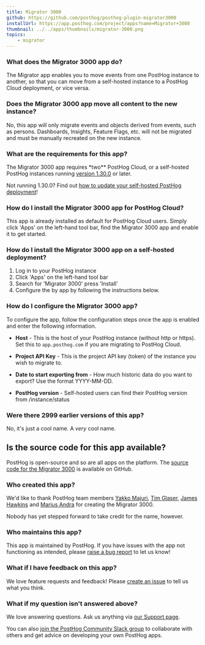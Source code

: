 ```yaml
---
title: Migrator 3000
github: https://github.com/posthog/posthog-plugin-migrator3000
installUrl: https://app.posthog.com/project/apps?name=Migrator+3000
thumbnail: ../../apps/thumbnails/migrator-3000.png
topics:
    - migrator
---
```


### What does the Migrator 3000 app do?

The Migrator app enables you to move events from one PostHog instance to another, so that you can move from a self-hosted instance to a PostHog Cloud deployment, or vice versa.

### Does the Migrator 3000 app move all content to the new instance?

No, this app will only migrate events and objects derived from events, such as persons. Dashboards, Insights, Feature Flags, etc. will not be migrated and must be manually recreated on the new instance.

### What are the requirements for this app?

The Migrator 3000 app requires \*two\*\* PostHog Cloud, or a self-hosted PostHog instances running [version 1.30.0](https://posthog.com/blog/the-posthog-array-1-30-0) or later.

Not running 1.30.0? Find out [how to update your self-hosted PostHog deployment](https://posthog.com/docs/self-host/configure/upgrading-posthog)!

### How do I install the Migrator 3000 app for PostHog Cloud?

This app is already installed as default for PostHog Cloud users. Simply click 'Apps' on the left-hand tool bar, find the Migrator 3000 app and enable it to get started.

### How do I install the Migrator 3000 app on a self-hosted deployment?

1. Log in to your PostHog instance
2. Click 'Apps' on the left-hand tool bar
3. Search for 'Migrator 3000' press 'Install'
4. Configure the by app by following the instructions below.

### How do I configure the Migrator 3000 app?

To configure the app, follow the configuration steps once the app is enabled and enter the following information.

-   **Host** - This is the host of your PostHog instance (without http or https). Set this to `app.posthog.com` if you are migrating to PostHog Cloud.

-   **Project API Key** - This is the project API key (token) of the instance you wish to migrate to.

-   **Date to start exporting from** - How much historic data do you want to export? Use the format YYYY-MM-DD.

-   **PostHog version** - Self-hosted users can find their PostHog version from /instance/status

### Were there 2999 earlier versions of this app?

No, it's just a cool name. A _very_ cool name.

## Is the source code for this app available?

PostHog is open-source and so are all apps on the platform. The [source code for the Migrator 3000](https://github.com/posthog/posthog-plugin-migrator3000) is available on GitHub.

### Who created this app?

We'd like to thank PostHog team members [Yakko Majuri](https://github.com/yakkomajuri), [Tim Glaser](https://github.com/timgl), [James Hawkins](https://github.com/jamesefhawkins) and [Marius Andra](https://github.com/mariusandra) for creating the Migrator 3000.

Nobody has yet stepped forward to take credit for the name, however.

### Who maintains this app?

This app is maintained by PostHog. If you have issues with the app not functioning as intended, please [raise a bug report](https://github.com/PostHog/posthog/issues/new?assignees=&labels=bug&template=bug_report.md) to let us know!

### What if I have feedback on this app?

We love feature requests and feedback! Please [create an issue](https://github.com/PostHog/posthog/issues/new?assignees=&labels=enhancement%2C+feature&template=feature_request.md) to tell us what you think.

### What if my question isn't answered above?

We love answering questions. Ask us anything via [our Support page](/questions).

You can also [join the PostHog Community Slack group](/slack) to collaborate with others and get advice on developing your own PostHog apps.
